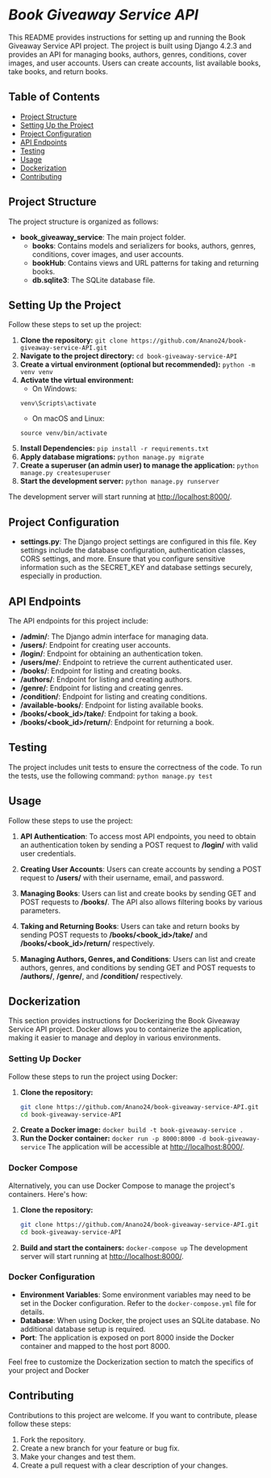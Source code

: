
# ___Book Giveaway Service API___


This README provides instructions for setting up and running the Book Giveaway Service API project. The project is built using Django 4.2.3 and provides an API for managing books, authors, genres, conditions, cover images, and user accounts. Users can create accounts, list available books, take books, and return books.



## Table of Contents

- [Project Structure](#project-structure)
- [Setting Up the Project](#setting-up-the-project)
- [Project Configuration](#project-configuration)
- [API Endpoints](#api-endpoints)
- [Testing](#testing)
- [Usage](#usage)
- [Dockerization](#Dockerization)
- [Contributing](#contributing)



## Project Structure

The project structure is organized as follows:

- **book_giveaway_service**: The main project folder.
  - **books**: Contains models and serializers for books, authors, genres, conditions, cover images, and user accounts.
  - **bookHub**: Contains views and URL patterns for taking and returning books.
  - **db.sqlite3**: The SQLite database file.




## Setting Up the Project

Follow these steps to set up the project:

1. **Clone the repository:**
    `git clone https://github.com/Anano24/book-giveaway-service-API.git`
2. **Navigate to the project directory:**
    `cd book-giveaway-service-API`
3. **Create a virtual environment (optional but recommended):**
    `python -m venv venv`
4. **Activate the virtual environment:**
    - On Windows:
    ```
    venv\Scripts\activate
    ```
    - On macOS and Linux:
    ```
    source venv/bin/activate
    ```
5. **Install Dependencies:**
    `pip install -r requirements.txt`
6. **Apply database migrations:**
    `python manage.py migrate`
7. **Create a superuser (an admin user) to manage the application:**
    `python manage.py createsuperuser`
8. **Start the development server:**
    `python manage.py runserver`

The development server will start running at [http://localhost:8000/](http://localhost:8000/).



## Project Configuration

- **settings.py**: The Django project settings are configured in this file. Key settings include the database configuration, authentication classes, CORS settings, and more. Ensure that you configure sensitive information such as the SECRET_KEY and database settings securely, especially in production.



## API Endpoints

The API endpoints for this project include:

- **/admin/**: The Django admin interface for managing data.
- **/users/**: Endpoint for creating user accounts.
- **/login/**: Endpoint for obtaining an authentication token.
- **/users/me/**: Endpoint to retrieve the current authenticated user.
- **/books/**: Endpoint for listing and creating books.
- **/authors/**: Endpoint for listing and creating authors.
- **/genre/**: Endpoint for listing and creating genres.
- **/condition/**: Endpoint for listing and creating conditions.
- **/available-books/**: Endpoint for listing available books.
- **/books/<book_id>/take/**: Endpoint for taking a book.
- **/books/<book_id>/return/**: Endpoint for returning a book.



## Testing

The project includes unit tests to ensure the correctness of the code. To run the tests, use the following command:
    `python manage.py test`




## Usage

Follow these steps to use the project:

1. **API Authentication**: To access most API endpoints, you need to obtain an authentication token by sending a POST request to **/login/** with valid user credentials.

2. **Creating User Accounts**: Users can create accounts by sending a POST request to **/users/** with their username, email, and password.

3. **Managing Books**: Users can list and create books by sending GET and POST requests to **/books/**. The API also allows filtering books by various parameters.

4. **Taking and Returning Books**: Users can take and return books by sending POST requests to **/books/<book_id>/take/** and **/books/<book_id>/return/** respectively.

5. **Managing Authors, Genres, and Conditions**: Users can list and create authors, genres, and conditions by sending GET and POST requests to **/authors/**, **/genre/**, and **/condition/** respectively.



## Dockerization

This section provides instructions for Dockerizing the Book Giveaway Service API project. Docker allows you to containerize the application, making it easier to manage and deploy in various environments.


### Setting Up Docker

Follow these steps to run the project using Docker:

1. **Clone the repository:**
   ```bash
   git clone https://github.com/Anano24/book-giveaway-service-API.git
   cd book-giveaway-service-API
2. **Create a Docker image:**
    `docker build -t book-giveaway-service .`
3. **Run the Docker container:**
    `docker run -p 8000:8000 -d book-giveaway-service`
The application will be accessible at [http://localhost:8000/](http://localhost:8000/).


### Docker Compose
Alternatively, you can use Docker Compose to manage the project's containers. Here's how:

1. **Clone the repository:**
   ```bash
   git clone https://github.com/Anano24/book-giveaway-service-API.git
   cd book-giveaway-service-API
2. **Build and start the containers:**
    `docker-compose up`
The development server will start running at [http://localhost:8000/](http://localhost:8000/).


### Docker Configuration

- **Environment Variables**: Some environment variables may need to be set in the Docker configuration. Refer to the `docker-compose.yml` file for details.
- **Database**: When using Docker, the project uses an SQLite database. No additional database setup is required.
- **Port**: The application is exposed on port 8000 inside the Docker container and mapped to the host port 8000.


Feel free to customize the Dockerization section to match the specifics of your project and Docker



## Contributing

Contributions to this project are welcome. If you want to contribute, please follow these steps:

1. Fork the repository.
2. Create a new branch for your feature or bug fix.
3. Make your changes and test them.
4. Create a pull request with a clear description of your changes.
